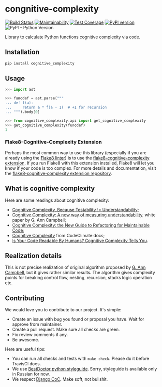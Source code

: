 # congnitive-complexity

[![Build Status](https://travis-ci.org/Melevir/cognitive_complexity.svg?branch=master)](https://travis-ci.org/Melevir/cognitive_complexity)
[![Maintainability](https://api.codeclimate.com/v1/badges/853d47d353e7becc9f09/maintainability)](https://codeclimate.com/github/Melevir/cognitive_complexity/maintainability)
[![Test Coverage](https://api.codeclimate.com/v1/badges/853d47d353e7becc9f09/test_coverage)](https://codeclimate.com/github/Melevir/cognitive_complexity/test_coverage)
[![PyPI version](https://badge.fury.io/py/cognitive-complexity.svg)](https://badge.fury.io/py/cognitive-complexity)
![PyPI - Python Version](https://img.shields.io/pypi/pyversions/cognitive-complexity)

Library to calculate Python functions cognitive complexity via code.

## Installation

```bash
pip install cognitive_complexity
```

## Usage

```python
>>> import ast

>>> funcdef = ast.parse("""
... def f(a):
...     return a * f(a - 1)  # +1 for recursion
... """).body[0]

>>> from cognitive_complexity.api import get_cognitive_complexity
>>> get_cognitive_complexity(funcdef)
1
```

### Flake8-Cognitive-Complexity Extension

Perhaps the most common way to use this library (especially if you are already using the [Flake8 linter](https://flake8.pycqa.org/en/latest/)) is to use the [flake8-cognitive-complexity extension](https://github.com/Melevir/flake8-cognitive-complexity). If you run Flake8 with this extension installed, Flake8 will let you know if your code is too complex. For more details and documentation, visit the [flake8-cognitive-complexity extension repository](https://github.com/Melevir/flake8-cognitive-complexity).

## What is cognitive complexity

Here are some readings about cognitive complexity:

- [Cognitive Complexity, Because Testability != Understandability](https://blog.sonarsource.com/cognitive-complexity-because-testability-understandability);
- [Cognitive Complexity: A new way of measuring understandability](https://www.sonarsource.com/docs/CognitiveComplexity.pdf),
  white paper by G. Ann Campbell;
- [Cognitive Complexity: the New Guide to Refactoring for Maintainable Code](https://www.youtube.com/watch?v=5C6AGTlKSjY);
- [Cognitive Complexity](https://docs.codeclimate.com/docs/cognitive-complexity)
  from CodeClimate docs;
- [Is Your Code Readable By Humans? Cognitive Complexity Tells You](https://www.tomasvotruba.cz/blog/2018/05/21/is-your-code-readable-by-humans-cognitive-complexity-tells-you/).

## Realization details

This is not precise realization of original algorithm
proposed by [G. Ann Campbell](https://github.com/ganncamp),
but it gives rather similar results.
The algorithm gives complexity points for breaking control flow, nesting,
recursion, stacks logic operation etc.

## Contributing

We would love you to contribute to our project. It's simple:

- Create an issue with bug you found or proposal you have. Wait for
  approve from maintainer.
- Create a pull request. Make sure all checks are green.
- Fix review comments if any.
- Be awesome.

Here are useful tips:

- You can run all checks and tests with `make check`. Please do it
  before TravisCI does.
- We use [BestDoctor python styleguide](https://github.com/best-doctor/guides/blob/master/guides/python_styleguide.md).
  Sorry, styleguide is available only in Russian for now.
- We respect [Django CoC](https://www.djangoproject.com/conduct/).
  Make soft, not bullshit.
